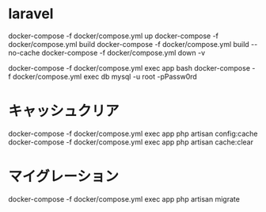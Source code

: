 # laravel
docker-compose -f docker/compose.yml up
docker-compose -f docker/compose.yml build
docker-compose -f docker/compose.yml build --no-cache
docker-compose -f docker/compose.yml down -v

docker-compose -f docker/compose.yml exec app bash
docker-compose -f docker/compose.yml exec db mysql -u root -pPassw0rd

# キャッシュクリア
docker-compose -f docker/compose.yml exec app php artisan config:cache
docker-compose -f docker/compose.yml exec app php artisan cache:clear

# マイグレーション
docker-compose -f docker/compose.yml exec app php artisan migrate
